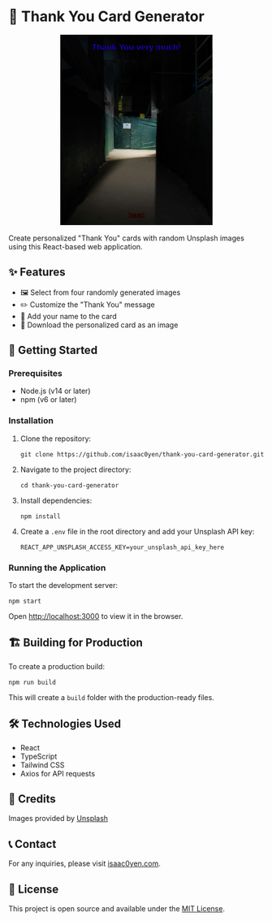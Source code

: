 
# 🎉 Thank You Card Generator

<p align="center">
  <img src="Thank_You_very_much!_Isaac.png" alt="Thank You Card Example" width="300">
</p>

Create personalized "Thank You" cards with random Unsplash images using this React-based web application.

## ✨ Features

- 🖼️ Select from four randomly generated images
- ✏️ Customize the "Thank You" message
- 📝 Add your name to the card
- 💾 Download the personalized card as an image

## 🚀 Getting Started

### Prerequisites

- Node.js (v14 or later)
- npm (v6 or later)

### Installation

1. Clone the repository:
   ```
   git clone https://github.com/isaac0yen/thank-you-card-generator.git
   ```

2. Navigate to the project directory:
   ```
   cd thank-you-card-generator
   ```

3. Install dependencies:
   ```
   npm install
   ```

4. Create a `.env` file in the root directory and add your Unsplash API key:
   ```
   REACT_APP_UNSPLASH_ACCESS_KEY=your_unsplash_api_key_here
   ```

### Running the Application

To start the development server:

```
npm start
```

Open [http://localhost:3000](http://localhost:3000) to view it in the browser.

## 🏗️ Building for Production

To create a production build:

```
npm run build
```

This will create a `build` folder with the production-ready files.

## 🛠️ Technologies Used

- React
- TypeScript
- Tailwind CSS
- Axios for API requests

## 📸 Credits

Images provided by [Unsplash](https://unsplash.com)

## 📞 Contact

For any inquiries, please visit [isaac0yen.com](https://isaac0yen.com).

## 📄 License

This project is open source and available under the [MIT License](LICENSE).
